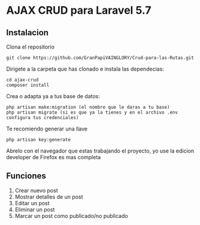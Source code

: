 # AJAX CRUD para Laravel 5.7

## Instalacion

Clona el repositorio
```
git clone https://github.com/GranPapiVAINGLORY/Crud-para-las-Rutas.git
```

Dirigete a la carpeta que has clonado e instala las dependecias:
```
cd ajax-crud
composer install
```

Crea o adapta ya a tus base de datos:
```
php artisan make:migration (el nombre que le daras a tu base)
php artisan migrate (si es que ya la tienes y en el archivo .env configura tus credenciales)
```

Te recomiendo generar una llave
```
php artisan key:generate
```

Abrelo con el navegador que estas trabajando el proyecto, yo use la edicion developer de Firefox es mas completa

## Funciones
1. Crear nuevo post
2. Mostrar detalles de un post
3. Editar un post
4. Eliminar un post
5. Marcar un post como publicado/no publicado
